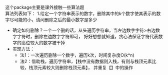 这个package主要是课外接触一些算法题  
算法列表如下：
1.给定一个字符串表示的数字，删除其中的k个数字使其表示的数字尽可能的小，请问删除之后的最小数字是多少
- 确定如何删除？一个一个删的话，从头遍历字符串，当左边数字字符>右边数字字符时，删除左边数字字符即可，
好好想想就知道，贪心法保证字符代表数字的高位较大的数字被干掉
- 实现方法：
    - 法1：一次遍历删除一个数字，遍历k次，时间复杂度O(k*n)
    - 法2：借助栈，遍历字符串，【栈中没有数据则入栈，有则与栈顶元素比较，栈顶元素较大则删除栈顶元素】，
    并重复【】中的操作
